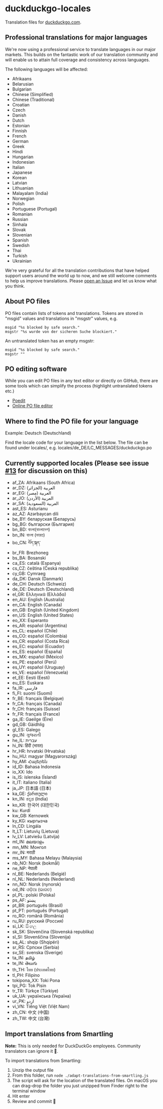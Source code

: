 # duckduckgo-locales

Translation files for [duckduckgo.com](https://duckduckgo.com/).

## Professional translations for major languages

We're now using a professional service to translate languages in our major markets. This builds on the fantastic work of our translation community and will enable us to attain full coverage and consistency across languages. 

The following languages will be affected:
- Afrikaans
- Belarusian
- Bulgarian
- Chinese (Simplified)
- Chinese (Traditional)
- Croatian
- Czech
- Danish
- Dutch
- Estonian
- Finnish
- French
- German
- Greek
- Hindi
- Hungarian
- Indonesian
- Italian
- Japanese
- Korean
- Latvian
- Lithuanian
- Malayalam (India)
- Norwegian
- Polish
- Portuguese (Portugal)
- Romanian
- Russian
- Sinhala
- Slovak
- Slovenian
- Spanish
- Swedish
- Thai
- Turkish
- Ukrainian

We're very grateful for all the translation contributions that have helped support users around the world up to now, and we still welcome comments to help us improve translations. Please [open an Issue](https://github.com/duckduckgo/duckduckgo-locales/issues/new) and let us know what you think.

## About PO files

PO files contain lists of tokens and translations. Tokens are stored in "msgid" values and translations in "msgstr" values, e.g.

```PO
msgid "%s blocked by safe search."
msgstr "%s wurde von der sicheren Suche blockiert."
```

An untranslated token has an empty msgstr:

```PO
msgid "%s blocked by safe search."
msgstr ""
```

## PO editing software

While you can edit PO files in any text editor or directly on GitHub, there are some tools which can simplify the process (highlight untranslated tokens etc.)

- [Poedit](https://poedit.net/)
- [Online PO file editor](https://localise.biz/free/poeditor)

## Where to find the PO file for your language

Example: Deutsch (Deutschland)

Find the locale code for your language in the list below. The file can be found under locales/, e.g. locales/de_DE/LC_MESSAGES/duckduckgo.po

## Currently supported locales (Please see issue [#13](https://github.com/duckduckgo/duckduckgo-locales/issues/13) for discussion on this)

- af_ZA: Afrikaans (South Africa)
- ar_DZ: العربية (الجزائر)
- ar_EG: العربية (مصر)
- ar_JO: العربية (الأردن)
- ar_SA: العربية (السعودية)
- ast_ES: Asturianu
- az_AZ: Azərbaycan dili
- be_BY: беларуская (Беларусь)
- bg_BG: български (България)
- bn_BD: বাংলা(বাংলাদেশ)
- bn_IN: বাংলা (ভারত)
- bo_CN: བོད་སྐད་
- br_FR: Brezhoneg
- bs_BA: Bosanski
- ca_ES: català (Espanya)
- cs_CZ: čeština (Česká republika)
- cy_GB: Cymraeg
- da_DK: Dansk (Danmark)
- de_CH: Deutsch (Schweiz)
- de_DE: Deutsch (Deutschland)
- el_GR: Ελληνικά (Ελλάδα)
- en_AU: English (Australia)
- en_CA: English (Canada)
- en_GB: English (United Kingdom)
- en_US: English (United States)
- eo_XX: Esperanto
- es_AR: español (Argentina)
- es_CL: español (Chile)
- es_CO: español (Colombia)
- es_CR: español (Costa Rica)
- es_EC: español (Ecuador)
- es_ES: español (España)
- es_MX: español (México)
- es_PE: español (Perú)
- es_UY: español (Uruguay)
- es_VE: español (Venezuela)
- et_EE: Eesti (Eesti)
- eu_ES: Euskara
- fa_IR: فارسی
- fi_FI: suomi (Suomi)
- fr_BE: français (Belgique)
- fr_CA: français (Canada)
- fr_CH: français (Suisse)
- fr_FR: français (France)
- ga_IE: Gaeilge (Éire)
- gd_GB: Gàidhlig
- gl_ES: Galego
- gu_IN: ગુજરાતી
- he_IL: עברית‏
- hi_IN: हिंदी (भारत)
- hr_HR: hrvatski (Hrvatska)
- hu_HU: magyar (Magyarország)
- hy_AM: Հայերեն
- id_ID: Bahasa Indonesia
- io_XX: Ido
- is_IS: íslenska (Ísland)
- it_IT: italiano (Italia)
- ja_JP: 日本語 (日本)
- ka_GE: ქართული
- kn_IN: ಕನ್ನಡ (India)
- ko_KR: 한국어 (대한민국)
- ku: Kurdî
- kw_GB: Kernowek
- ky_KG: кыргызча
- ln_CD: Lingála
- lt_LT: Lietuvių (Lietuva)
- lv_LV: Latviešu (Latvija)
- ml_IN: മലയാളം
- mn_MN: Монгол
- mr_IN: मराठी
- ms_MY: Bahasa Melayu (Malaysia)
- nb_NO: Norsk (bokmål)
- ne_NP: नेपाली
- nl_BE: Nederlands (België)
- nl_NL: Nederlands (Nederland)
- nn_NO: Norsk (nynorsk)
- od_IN: ଓଡ଼ିଆ (ଭାରତ)
- pl_PL: polski (Polska)
- ps_AF: پښتو
- pt_BR: português (Brasil)
- pt_PT: português (Portugal)
- ro_RO: română (România)
- ru_RU: русский (Россия)
- si_LK: සිංහල
- sk_SK: Slovenčina (Slovenská republika)
- sl_SI: Slovenščina (Slovenija)
- sq_AL: shqip (Shqipëri)
- sr_RS: Српски (Serbia)
- sv_SE: svenska (Sverige)
- ta_IN: தமிழ்
- te_IN: తెలుగు
- th_TH: ไทย (ประเทศไทย)
- tl_PH: Filipino
- tokipona_XX: Toki Pona
- tpi_PG: Tok Pisin
- tr_TR: Türkçe (Türkiye)
- uk_UA: українська (Україна)
- ur_PK: اردو
- vi_VN: Tiếng Việt (Việt Nam)
- zh_CN: 中文 (中国)
- zh_TW: 中文 (台灣)

## Import translations from Smartling

**Note:** This is only needed for DuckDuckGo employees. Community translators can ignore it 🙂.

To import translations from Smartling:

1. Unzip the output file
2. From this folder, run `node ./adapt-translations-from-smartling.js`
3. The script will ask for the location of the translated files. On macOS you can drag-drop the folder you just unzipped from Finder right to the terminal window
4. Hit enter
5. Review and commit 🎉
